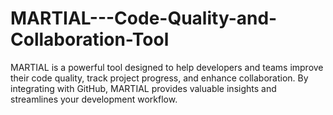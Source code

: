 # MARTIAL---Code-Quality-and-Collaboration-Tool
MARTIAL is a powerful tool designed to help developers and teams improve their code quality, track project progress, and enhance collaboration. By integrating with GitHub, MARTIAL provides valuable insights and streamlines your development workflow.

